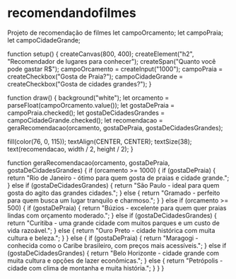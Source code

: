 # recomendandofilmes
Projeto de recomendação de filmes 
let campoOrcamento;
let campoPraia;
let campoCidadeGrande;

function setup() {
  createCanvas(800, 400);
  createElement("h2", "Recomendador de lugares para conhecer");
  createSpan("Quanto você pode gastar R$");
  campoOrcamento = createInput("1000");
  campoPraia = createCheckbox("Gosta de Praia?");
  campoCidadeGrande = createCheckbox("Gosta de cidades grandes?");
}

function draw() {
  background("white");
  let orcamento = parseFloat(campoOrcamento.value());
  let gostaDePraia = campoPraia.checked();
  let gostaDeCidadesGrandes = campoCidadeGrande.checked();
  let recomendacao = geraRecomendacao(orcamento, gostaDePraia, gostaDeCidadesGrandes);

  fill(color(76, 0, 115));
  textAlign(CENTER, CENTER);
  textSize(38);
  text(recomendacao, width / 2, height / 2);
}

function geraRecomendacao(orcamento, gostaDePraia, gostaDeCidadesGrandes) {
  if (orcamento >= 1000) {
    if (gostaDePraia) {
      return "Rio de Janeiro - ótimo para quem gosta de praias e cidade grande.";
    } else if (gostaDeCidadesGrandes) {
      return "São Paulo - ideal para quem gosta do agito das grandes cidades.";
    } else {
      return "Gramado - perfeito para quem busca um lugar tranquilo e charmoso.";
    }
  } else if (orcamento >= 500) {
    if (gostaDePraia) {
      return "Búzios - excelente para quem quer praias lindas com orçamento moderado.";
    } else if (gostaDeCidadesGrandes) {
      return "Curitiba - uma grande cidade com muitos parques e um custo de vida razoável.";
    } else {
      return "Ouro Preto - cidade histórica com muita cultura e beleza.";
    }
  } else {
    if (gostaDePraia) {
      return "Maragogi - conhecida como o Caribe brasileiro, com preços mais acessíveis.";
    } else if (gostaDeCidadesGrandes) {
      return "Belo Horizonte - cidade grande com muita cultura e opções de lazer econômicas.";
    } else {
      return "Petrópolis - cidade com clima de montanha e muita história.";
    }
  }
}
